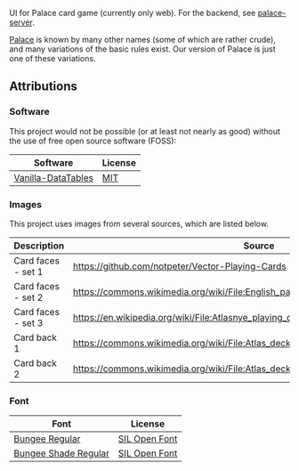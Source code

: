 UI for Palace card game (currently only web). For the backend, see [palace-server](https://github.com/brick-codes/palace-server/).

[Palace](https://en.wikipedia.org/wiki/Shithead_(card_game)) is known by many other names (some of which are rather crude), and many variations of the basic rules exist. Our version of Palace is just one of these variations.

## Attributions

### Software

This project would not be possible (or at least not nearly as good) without the use of free open source software (FOSS):

| Software                                                            | License                                 |
| ------------------------------------------------------------------- | --------------------------------------- |
| [Vanilla-DataTables](https://github.com/Mobius1/Vanilla-DataTables) | [MIT](./lib/vanilla-datatables/LICENSE) |

### Images

This project uses images from several sources, which are listed below.

| Description        | Source                                                                                | License       |
| ------------------ | ------------------------------------------------------------------------------------- | ------------- |
| Card faces - set 1 | <https://github.com/notpeter/Vector-Playing-Cards>                                    | Public domain |
| Card faces - set 2 | <https://commons.wikimedia.org/wiki/File:English_pattern_playing_cards_deck.svg>      | Public domain |
| Card faces - set 3 | <https://en.wikipedia.org/wiki/File:Atlasnye_playing_cards_deck.svg>                  | Public domain |
| Card back 1        | <https://commons.wikimedia.org/wiki/File:Atlas_deck_card_back_blue_and_brown.svg>     | Public domain |
| Card back 2        | <https://commons.wikimedia.org/wiki/File:Atlas_deck_card_back_green_and_dark_red.svg> | Public domain |

### Font

| Font                                                    | License                               |
| ------------------------------------------------------- | ------------------------------------- |
| [Bungee Regular](https://github.com/djrrb/Bungee)       | [SIL Open Font](./lib/bungee/LICENSE) |
| [Bungee Shade Regular](https://github.com/djrrb/Bungee) | [SIL Open Font](./lib/bungee/LICENSE) |
